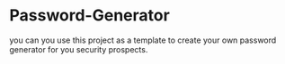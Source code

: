 # Password-Generator
you can you use this project as a template to create your own password generator for you security prospects.
